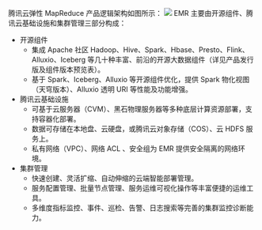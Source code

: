 腾讯云弹性 MapReduce 产品逻辑架构如图所示：
![](https://qcloudimg.tencent-cloud.cn/raw/d35d02ba7961c105c552e34c1d8015cc.png)
EMR 主要由开源组件、腾讯云基础设施和集群管理三部分构成：
- 开源组件
	- 集成 Apache 社区 Hadoop、Hive、Spark、Hbase、Presto、Flink、Alluxio、Iceberg 等几十种丰富、前沿的开源大数据组件（详见产品发行版及组件版本预览表）。
	- 基于 Spark、Iceberg、Alluxio 等开源组件优化，提供 Spark 物化视图（天穹版本）、Alluxio 透明 URI 等性能及功能增强。
- 腾讯云基础设施
	- 可基于云服务器（CVM）、黑石物理服务器等多种底层计算资源部署，支持容器化部署。
	- 数据可存储在本地盘、云硬盘，或腾讯云对象存储（COS）、云 HDFS 服务上。
	- 私有网络（VPC）、网络 ACL 、安全组为 EMR 提供安全隔离的网络环境。
- 集群管理
	- 快速创建、灵活扩缩、自动伸缩的云端智能部署管理。
	- 服务配置管理、批量节点管理、服务运维可视化操作等丰富便捷的运维工具。
	- 多维度指标监控、事件、巡检、告警、日志搜索等完善的集群监控诊断能力。
